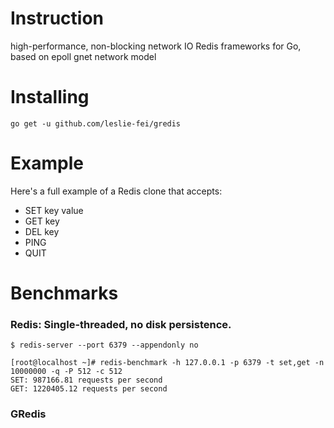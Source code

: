 # Instruction 

high-performance, non-blocking network IO Redis frameworks for Go, based on epoll gnet network model

# Installing

```
go get -u github.com/leslie-fei/gredis
```

# Example

Here's a full example of a Redis clone that accepts:

- SET key value
- GET key
- DEL key
- PING
- QUIT

# Benchmarks

### Redis: Single-threaded, no disk persistence.

```
$ redis-server --port 6379 --appendonly no
```

```
[root@localhost ~]# redis-benchmark -h 127.0.0.1 -p 6379 -t set,get -n 10000000 -q -P 512 -c 512
SET: 987166.81 requests per second
GET: 1220405.12 requests per second
```

### GRedis

```
```